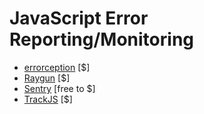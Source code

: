 # JavaScript Error Reporting/Monitoring

* [errorception](https://errorception.com/) [$]
* [Raygun](https://raygun.io) [$]
* [Sentry](https://getsentry.com/welcome/) [free to $]
* [TrackJS](https://trackjs.com/) [$]








































 






